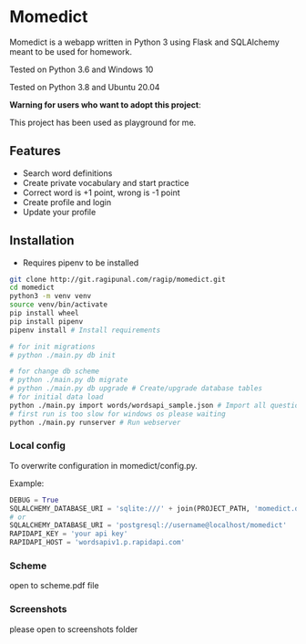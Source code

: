 Momedict
=========

Momedict is a webapp written in Python 3 using Flask and SQLAlchemy meant to be used for homework. 

Tested on Python 3.6 and Windows 10

Tested on Python 3.8 and Ubuntu 20.04

**Warning for users who want to adopt this project**:

This project has been used as playground for me.  

Features
--------

- Search word definitions
- Create private vocabulary and start practice
- Correct word is +1 point, wrong is -1 point
- Create profile and login
- Update your profile

Installation
------------

- Requires pipenv to be installed


```bash
git clone http://git.ragipunal.com/ragip/momedict.git
cd momedict
python3 -m venv venv
source venv/bin/activate
pip install wheel
pip install pipenv
pipenv install # Install requirements

# for init migrations
# python ./main.py db init

# for change db scheme
# python ./main.py db migrate
# python ./main.py db upgrade # Create/upgrade database tables
# for initial data load
python ./main.py import words/wordsapi_sample.json # Import all questions (Warning: super slow if using SQLite)
# first run is too slow for windows os please waiting
python ./main.py runserver # Run webserver
```


### Local config

To overwrite configuration in momedict/config.py.

Example: 

```python
DEBUG = True
SQLALCHEMY_DATABASE_URI = 'sqlite:///' + join(PROJECT_PATH, 'momedict.db')
# or
SQLALCHEMY_DATABASE_URI = 'postgresql://username@localhost/momedict'
RAPIDAPI_KEY = 'your api key'
RAPIDAPI_HOST = 'wordsapiv1.p.rapidapi.com'
```


### Scheme
open to scheme.pdf file

### Screenshots
please open to screenshots folder
